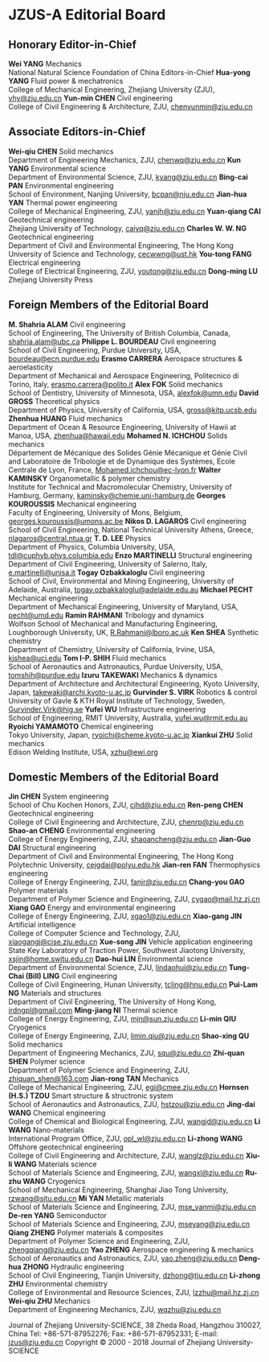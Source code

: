 # JZUS-A Editorial Board

## Honorary Editor-in-Chief
**Wei YANG**     Mechanics      
National Natural Science Foundation of China
Editors-in-Chief
**Hua-yong YANG**     Fluid power & mechatronics      
College of Mechanical Engineering, Zhejiang University (ZJU), yhy@zju.edu.cn
**Yun-min CHEN**     Civil engineering      
College of Civil Engineering & Architecture, ZJU, chenyunmin@zju.edu.cn

## Associate Editors-in-Chief
**Wei-qiu CHEN**     Solid mechanics      
Department of Engineering Mechanics, ZJU, chenwq@zju.edu.cn
**Kun YANG**     Environmental science      
Department of Environmental Science, ZJU, kyang@zju.edu.cn
**Bing-cai PAN**     Environmental engineering      
School of Environment, Nanjing University, bcpan@nju.edu.cn
**Jian-hua YAN**     Thermal power engineering      
College of Mechanical Engineering, ZJU, yanjh@zju.edu.cn
**Yuan-qiang CAI**     Geotechnical engineering      
Zhejiang University of Technology, caiyq@zju.edu.cn
**Charles W. W. NG**     Geotechnical engineering      
Department of Civil and Environmental Engineering, The Hong Kong University of Science and Technology, cecwwng@ust.hk
**You-tong FANG**     Electrical engineering      
College of Electrical Engineering, ZJU,  youtong@zju.edu.cn
**Dong-ming LU**            
Zhejiang University Press

## Foreign Members of the Editorial Board
**M. Shahria ALAM**     Civil engineering      
School of Engineering, The University of British Columbia, Canada, shahria.alam@ubc.ca
**Philippe L. BOURDEAU**     Civil engineering      
School of Civil Engineering, Purdue University, USA, bourdeau@ecn.purdue.edu
**Erasmo CARRERA**     Aerospace structures & aeroelasticity      
Department of Mechanical and Aerospace Engineering, Politecnico di Torino, Italy, erasmo.carrera@polito.it
**Alex FOK**     Solid mechanics      
School of Dentistry, University of Minnesota, USA, alexfok@umn.edu
**David GROSS**     Theoretical physics      
Department of Physics, University of California, USA, gross@kitp.ucsb.edu
**Zhenhua HUANG**     Fluid mechanics      
Department of Ocean & Resource Engineering, University of Hawii at Manoa, USA, zhenhua@hawaii.edu
**Mohamed N. ICHCHOU**     Solids mechanics      
Département de Mécanique des Solides Génie Mécanique et Génie Civil and Laboratoire de Tribologie et de Dynamique des Systèmes, Ecole Centrale de Lyon, France, Mohamed.ichchou@ec-lyon.fr
**Walter KAMINSKY**     Organometallic & polymer chemistry      
Institute for Technical and Macromolecular Chemistry, University of Hamburg, Germany, kaminsky@chemie.uni-hamburg.de
**Georges KOUROUSSIS**     Mechanical engineering      
Faculty of Engineering, University of Mons, Belgium, georges.kouroussis@umons.ac.be
**Nikos D. LAGAROS**     Civil engineering      
School of Civil Engineering, National Technical University Athens, Greece, nlagaros@central.ntua.gr
**T. D. LEE**     Physics      
Department of Physics, Columbia University, USA, tdl@cuphyb.phys.columbia.edu
**Enzo MARTINELLI**     Structural engineering      
Department of Civil Engineering, University of Salerno, Italy, e.martinelli@unisa.it
**Togay Ozbakkaloglu**     Civil engineering      
School of Civil, Environmental and Mining Engineering, University of Adelaide, Australia, togay.ozbakkaloglu@adelaide.edu.au
**Michael PECHT**     Mechanical engineering      
Department of Mechanical Engineering, University of Maryland, USA, pecht@umd.edu
**Ramin RAHMANI**     Tribology and dynamics      
Wolfson School of Mechanical and Manufacturing Engineering, Loughborough University, UK, R.Rahmani@lboro.ac.uk
**Ken SHEA**     Synthetic chemistry      
Department of Chemistry, University of California, Irvine, USA, kjshea@uci.edu
**Tom I-P. SHIH**     Fluid mechanics      
School of Aeronautics and Astronautics, Purdue University, USA, tomshih@purdue.edu
**Izuru TAKEWAKI**     Mechanics & dynamics      
Department of Architecture and Architectural Engineering, Kyoto University, Japan, takewaki@archi.kyoto-u.ac.jp
**Gurvinder S. VIRK**     Robotics & control      
University of Gavle & KTH Royal Institute of Technology, Sweden, Gurvinder.Virk@hig.se
**Yufei WU**     Infrastructure engineering      
School of Engineering, RMIT University, Australia, yufei.wu@rmit.edu.au
**Ryoichi YAMAMOTO**     Chemical engineering      
Tokyo University, Japan, ryoichi@cheme.kyoto-u.ac.jp
**Xiankui ZHU**     Solid mechanics      
Edison Welding Institute, USA, xzhu@ewi.org

## Domestic Members of the Editorial Board
**Jin CHEN**     System engineering      
School of Chu Kochen Honors, ZJU, cjhd@zju.edu.cn
**Ren-peng CHEN**     Geotechnical engineering      
College of Civil Engineering and Architecture, ZJU, chenrp@zju.edu.cn
**Shao-an CHENG**     Environmental engineering      
College of Energy Engineering, ZJU, shaoancheng@zju.edu.cn
**Jian-Guo DAI**     Structural engineering      
Department of Civil and Environmental Engineering, The Hong Kong Polytechnic University, cejgdai@polyu.edu.hk
**Jian-ren FAN**     Thermophysics engineering      
College of Energy Engineering, ZJU, fanjr@zju.edu.cn
**Chang-you GAO**     Polymer materials      
Department of Polymer Science and Engineering, ZJU, cygao@mail.hz.zj.cn
**Xiang GAO**     Energy and environmental engineering      
College of Energy Engineering, ZJU, xgao1@zju.edu.cn
**Xiao-gang JIN**     Artificial intelligence      
College of Computer Science and Technology, ZJU, xiaogangj@cise.zju.edu.cn
**Xue-song JIN**     Vehicle application engineering      
State Key Laboratory of Traction Power, Southwest Jiaotong University, xsjin@home.swjtu.edu.cn
**Dao-hui LIN**     Environmental science      
Department of Environmental Science, ZJU, lindaohui@zju.edu.cn
**Tung-Chai (Bill) LING**     Civil engineering      
College of Civil Engineering, Hunan University, tcling@hnu.edu.cn
**Pui-Lam NG**     Materials and structures      
Department of Civil Engineering, The University of Hong Kong, irdngpl@gmail.com
**Ming-jiang NI**     Thermal science      
College of Energy Engineering, ZJU, mjn@sun.zju.edu.cn
**Li-min QIU**     Cryogenics      
College of Energy Engineering, ZJU, limin.qiu@zju.edu.cn
**Shao-xing QU**     Solid mechanics      
Department of Engineering Mechanics, ZJU, squ@zju.edu.cn
**Zhi-quan SHEN**     Polymer science      
Department of Polymer Science and Engineering, ZJU, zhiquan_shen@163.com
**Jian-rong TAN**     Mechanics      
College of Mechanical Engineering, ZJU, egi@cmee.zju.edu.cn
**Hornsen (H.S.) TZOU**     Smart structure & structronic system      
School of Aeronautics and Astronautics, ZJU, hstzou@zju.edu.cn
**Jing-dai WANG**     Chemical engineering      
College of Chemical and Biological Engineering, ZJU, wangjd@zju.edu.cn
**Li WANG**     Nano-materials      
International Program Office, ZJU, opl_wl@zju.edu.cn
**Li-zhong WANG**     Offshore geotechnical engineering      
College of Civil Engineering and Architecture, ZJU, wanglz@zju.edu.cn
**Xiu-li WANG**     Materials science      
School of Materials Science and Engineering, ZJU, wangxl@zju.edu.cn
**Ru-zhu WANG**     Cryogenics      
School of Mechanical Engineering, Shanghai Jiao Tong University, rzwang@sjtu.edu.cn
**Mi YAN**     Metallic materials      
School of Materials Science and Engineering, ZJU, mse_yanmi@zju.edu.cn
**De-ren YANG**     Semiconductor      
School of Materials Science and Engineering, ZJU, mseyang@zju.edu.cn
**Qiang ZHENG**     Polymer materials & composites      
Department of Polymer Science and Engineering, ZJU, zhengqiang@zju.edu.cn
**Yao ZHENG**     Aerospace engineering & mechanics      
School of Aeronautics and Astronautics, ZJU, yao.zheng@zju.edu.cn
**Deng-hua ZHONG**     Hydraulic engineering      
School of Civil Engineering, Tianjin University, dzhong@tju.edu.cn
**Li-zhong ZHU**     Environmental chemistry      
College of Environmental and Resource Sciences, ZJU, lzzhu@mail.hz.zj.cn
**Wei-qiu ZHU**     Mechanics      
Department of Engineering Mechanics, ZJU, wqzhu@zju.edu.cn

Journal of Zhejiang University-SCIENCE, 38 Zheda Road, Hangzhou 310027, China
Tel: +86-571-87952276; Fax: +86-571-87952331; E-mail: jzus@zju.edu.cn 
Copyright © 2000 - 2018	Journal of Zhejiang University-SCIENCE
